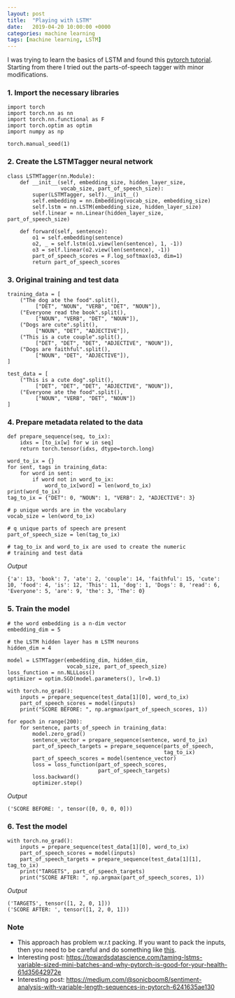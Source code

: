 ```yaml
---
layout: post
title:  "Playing with LSTM"
date:   2019-04-20 10:00:00 +0000
categories: machine learning
tags: [machine learning, LSTM]
---
```


I was trying to learn the basics of LSTM and found this [pytorch tutorial](https://pytorch.org/tutorials/beginner/nlp/sequence_models_tutorial.html). Starting from there I tried out the parts-of-speech tagger with minor modifications.


### 1. Import the necessary libraries
```
import torch
import torch.nn as nn
import torch.nn.functional as F
import torch.optim as optim
import numpy as np

torch.manual_seed(1)
```
<!--more-->

### 2. Create the LSTMTagger neural network

```
class LSTMTagger(nn.Module):
    def __init__(self, embedding_size, hidden_layer_size,
                 vocab_size, part_of_speech_size):
        super(LSTMTagger, self).__init__()
        self.embedding = nn.Embedding(vocab_size, embedding_size)
        self.lstm = nn.LSTM(embedding_size, hidden_layer_size)
        self.linear = nn.Linear(hidden_layer_size, part_of_speech_size)

    def forward(self, sentence):
        o1 = self.embedding(sentence)
        o2, _ = self.lstm(o1.view(len(sentence), 1, -1))
        o3 = self.linear(o2.view(len(sentence), -1))
        part_of_speech_scores = F.log_softmax(o3, dim=1)
        return part_of_speech_scores
```


### 3. Original training and test data
```
training_data = [
    ("The dog ate the food".split(),
         ["DET", "NOUN", "VERB", "DET", "NOUN"]),
    ("Everyone read the book".split(),
         ["NOUN", "VERB", "DET", "NOUN"]),
    ("Dogs are cute".split(),
         ["NOUN", "DET", "ADJECTIVE"]),
    ("This is a cute couple".split(), 
         ["DET", "DET", "DET", "ADJECTIVE", "NOUN"]),
    ("Dogs are faithful".split(), 
         ["NOUN", "DET", "ADJECTIVE"]),
]

test_data = [
    ("This is a cute dog".split(), 
         ["DET", "DET", "DET", "ADJECTIVE", "NOUN"]),
    ("Everyone ate the food".split(), 
         ["NOUN", "VERB", "DET", "NOUN"])
]
```

### 4. Prepare metadata related to the data
```
def prepare_sequence(seq, to_ix):
    idxs = [to_ix[w] for w in seq]
    return torch.tensor(idxs, dtype=torch.long)

word_to_ix = {}
for sent, tags in training_data:
    for word in sent:
        if word not in word_to_ix:
            word_to_ix[word] = len(word_to_ix)
print(word_to_ix)
tag_to_ix = {"DET": 0, "NOUN": 1, "VERB": 2, "ADJECTIVE": 3}

# p unique words are in the vocabulary
vocab_size = len(word_to_ix)        

# q unique parts of speech are present
part_of_speech_size = len(tag_to_ix)

# tag_to_ix and word_to_ix are used to create the numeric
# training and test data
```

_Output_
```
{'a': 13, 'book': 7, 'ate': 2, 'couple': 14, 'faithful': 15, 'cute': 10, 'food': 4, 'is': 12, 'This': 11, 'dog': 1, 'Dogs': 8, 'read': 6, 'Everyone': 5, 'are': 9, 'the': 3, 'The': 0}
```

### 5. Train the model
```
# the word embedding is a n-dim vector
embedding_dim = 5       

# the LSTM hidden layer has m LSTM neurons
hidden_dim = 4          

model = LSTMTagger(embedding_dim, hidden_dim,
                   vocab_size, part_of_speech_size)
loss_function = nn.NLLLoss()
optimizer = optim.SGD(model.parameters(), lr=0.1)

with torch.no_grad():
    inputs = prepare_sequence(test_data[1][0], word_to_ix)
    part_of_speech_scores = model(inputs)
    print("SCORE BEFORE: ", np.argmax(part_of_speech_scores, 1))

for epoch in range(200):
    for sentence, parts_of_speech in training_data:
        model.zero_grad()
        sentence_vector = prepare_sequence(sentence, word_to_ix)
        part_of_speech_targets = prepare_sequence(parts_of_speech,
                                                  tag_to_ix)
        part_of_speech_scores = model(sentence_vector)
        loss = loss_function(part_of_speech_scores,
                             part_of_speech_targets)
        loss.backward()
        optimizer.step()
```

_Output_
```
('SCORE BEFORE: ', tensor([0, 0, 0, 0]))
```

### 6. Test the model
```
with torch.no_grad():
    inputs = prepare_sequence(test_data[1][0], word_to_ix)
    part_of_speech_scores = model(inputs)
    part_of_speech_targets = prepare_sequence(test_data[1][1], tag_to_ix)
    print("TARGETS", part_of_speech_targets)
    print("SCORE AFTER: ", np.argmax(part_of_speech_scores, 1))
```

_Output_
```
('TARGETS', tensor([1, 2, 0, 1]))
('SCORE AFTER: ', tensor([1, 2, 0, 1]))
```

### Note
* This approach has problem w.r.t packing. If you want to pack the inputs, then you need to be careful and do something like [this](https://gist.github.com/Tushar-N/dfca335e370a2bc3bc79876e6270099e).
* Interesting post: https://towardsdatascience.com/taming-lstms-variable-sized-mini-batches-and-why-pytorch-is-good-for-your-health-61d35642972e
* Interesting post: https://medium.com/@sonicboom8/sentiment-analysis-with-variable-length-sequences-in-pytorch-6241635ae130
